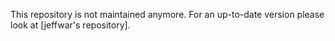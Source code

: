 This repository is not maintained anymore. For an up-to-date version please look at [jeffwar's repository].
